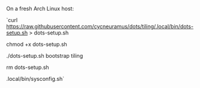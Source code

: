 On a fresh Arch Linux host:

`curl https://raw.githubusercontent.com/cycneuramus/dots/tiling/.local/bin/dots-setup.sh > dots-setup.sh

chmod +x dots-setup.sh

./dots-setup.sh bootstrap tiling

rm dots-setup.sh

.local/bin/sysconfig.sh`
